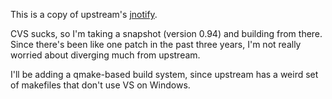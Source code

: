 This is a copy of upstream's [jnotify](http://jnotify.sourceforge.net).

CVS sucks, so I'm taking a snapshot (version 0.94) and building from there.
Since there's been like one patch in the past three years, I'm not really
worried about diverging much from upstream.

I'll be adding a qmake-based build system, since upstream has a weird set
of makefiles that don't use VS on Windows.
